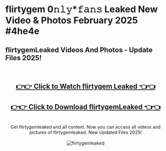 # flirtygem 0𝚗𝚕𝚢*𝚏𝚊𝚗𝚜 Leaked New Video & Photos February 2025 #4he4e

<h2>flirtygemLeaked Videos And Photos - Update Files 2025!</h2>
<br>
<div align="center">
<h2><a href="https://mediaupload.pro?title=flirtygem&ref=11F" rel="nofollow">👉👉 Click to Watch flirtygem Leaked 👈👈</a></h2>
<h2><a href="https://mediaupload.pro?title=flirtygem&ref=11F" rel="nofollow">👉👉 Click to Download flirtygemLeaked 👈👈</a></h2>
<br>
Get flirtygemleaked and all content. Now you can access all videos and pictures of flirtygemleaked. New Updated Files 2025!
<br>
<br>
<a href="https://mediaupload.pro?title=flirtygem&ref=11F" rel="nofollow" data-target="animated-image.originalLink"><img src="https://i.ibb.co/Gkj2r4b/banner.png" alt="flirtygemleaked" style="max-width: 100%; display: inline-block;" data-target="animated-image.originalImage"></a>
</div>
<br>

